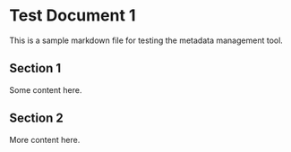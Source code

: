 # Test Document 1

This is a sample markdown file for testing the metadata management tool.

## Section 1

Some content here.

## Section 2

More content here.

<!-- METADATA
{
  "created_at": "2025-08-04 04:09:00",
  "updated_at": "2025-08-04 07:37:10",
  "author": "Test User",
  "version": "2.0.0",
  "_fingerprint": "{\"content_hash\": \"f1b5d6b9d2767eda54c36e4835168d2308d84028e0dff5c6780d73fa3f4582fe\", \"headers_hash\": \"c78456da54513c312bf65d63c412954a8c41071bb0d6a461f7de322681fdac6b\"}"
}
-->

